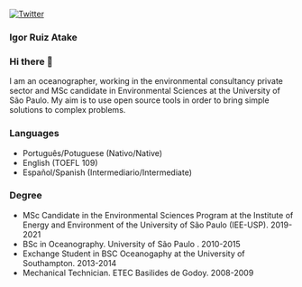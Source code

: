 [![Twitter](https://img.shields.io/twitter/url?style=social&url=https%3A%2F%2Ftwitter.com%2FDomotake)](https://twitter.com/intent/tweet?text=Wow:&url=https%3A%2F%2Fgithub.com%2FIgoratake%2FIgoratake)

### Igor Ruiz Atake

### Hi there 👋

I am an oceanographer, working in the environmental consultancy private sector and MSc candidate in Environmental Sciences at the University of São Paulo. My aim is to use open source tools in order to bring simple solutions to complex problems.

### Languages

- Português/Potuguese (Nativo/Native)
- English (TOEFL 109)
- Español/Spanish (Intermediario/Intermediate)

### Degree

- MSc Candidate in the Environmental Sciences Program at the Institute of Energy and Environment of the University of São Paulo (IEE-USP). 2019-2021
- BSc in Oceanography. University of São Paulo . 2010-2015
- Exchange Student in BSC Oceanogaphy at the University of Southampton. 2013-2014
- Mechanical Technician. ETEC Basilides de Godoy. 2008-2009
